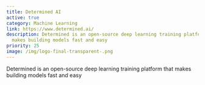 ```yaml
---
title: Determined AI
active: true
category: Machine Learning
link: https://www.determined.ai/
description: Determined is an open-source deep learning training platform that
  makes building models fast and easy
priority: 25
image: /img/logo-final-transparent-.png
---
```

Determined is an open-source deep learning training platform that makes building models fast and easy